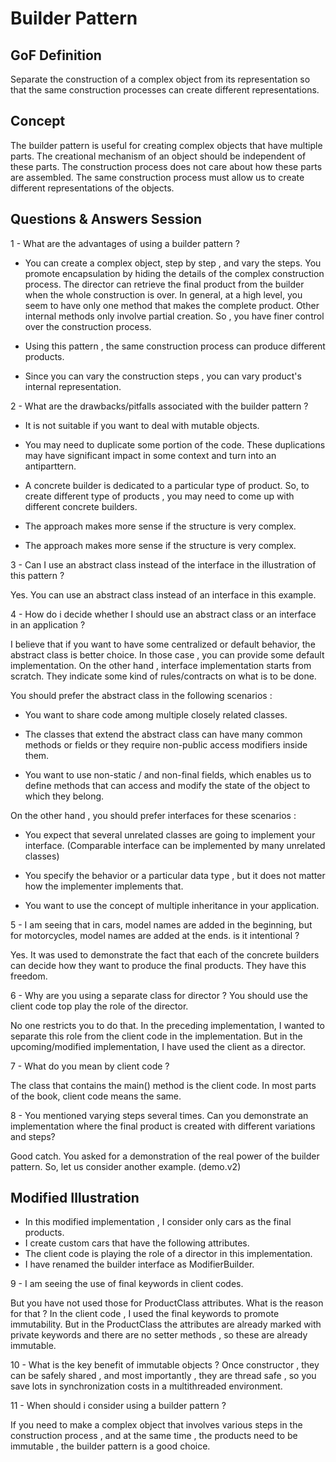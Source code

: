 # Builder Pattern

## GoF Definition

Separate the construction of a complex object from its representation so that the same construction
processes can create different representations.

## Concept

The builder pattern is useful for creating complex objects that have multiple parts.
The creational mechanism of an object should be independent of these parts.
The construction process does not care about how these parts are assembled.
The same construction process must allow us to create different representations of the objects.

## Questions & Answers Session

1 - What are the advantages of using a builder pattern ?

- You can create a complex object, step by step , and vary the steps.
You promote encapsulation by hiding the details of the complex construction process.
The director can retrieve the final product from the builder when the whole construction is over.
In general, at a high level, you seem to have only one method that makes the complete product.
Other internal methods only involve partial creation.
So , you have finer control over the construction process.

- Using this pattern , the same construction process can produce different products.
- Since you can vary the construction steps , you can vary product's internal representation.

2 - What are the drawbacks/pitfalls associated with the builder pattern ?

- It is not suitable if you want to deal with mutable objects.
- You may need to duplicate some portion of the code. These duplications may have significant impact
in some context and turn into an antiparttern.
- A concrete builder is dedicated to a particular type of product.
So, to create different type of products , you may need to come up with different concrete builders.
- The approach makes more sense if the structure is very complex.

- The approach makes more sense if the structure is very complex.

3 - Can I use an abstract class instead of the interface in the illustration of this pattern ? 

Yes. You can use an abstract class instead of an interface in this example.

4 - How do i decide whether I should use an abstract class or an interface in an application ?

I believe that if you want to have some centralized or default behavior, the abstract class is better choice.
In those case , you can provide some default implementation.
On the other hand , interface implementation starts from scratch.
They indicate some kind of rules/contracts on what is to be done.

You should prefer the abstract class in the following scenarios :

- You want to share code among multiple closely related classes.
- The classes that extend the abstract class can have many common methods or fields 
or they require non-public access modifiers inside them.

- You want to use non-static / and non-final fields, which enables us to define methods that can access and modify
the state of the object to which they belong.
  
On the other hand , you should prefer interfaces for these scenarios :

- You expect that several unrelated classes are going to implement your interface.
  (Comparable interface can be implemented by many unrelated classes)
- You specify the behavior or a particular data type , but it does not matter how the implementer 
implements that.

- You want to use the concept of multiple inheritance in your application.  


5 - I am seeing that in cars, model names are added in the beginning, but for motorcycles, 
model names are added at the ends. is it intentional ?

Yes. It was used to demonstrate the fact that each of the concrete builders can decide how they want to produce the final
products.
They have this freedom.

6 - Why are you using a separate class for director ? You should use the client code top play the role of the director.

No one restricts you to do that. In the preceding implementation, I wanted to separate this role from the client code in the 
implementation. But in the upcoming/modified implementation, I have used the client as a director.

7 - What do you mean by client code ?

The class that contains the main() method is the client code. In most parts of the book, client code means the same.

8 - You mentioned varying steps several times. 
Can you demonstrate an implementation where the final product is created with different variations and steps?

Good catch. You asked for a demonstration of the real power of the builder pattern. So, let us consider another example.
(demo.v2)


## Modified Illustration

- In this modified implementation , I consider only cars as the final products.
- I create custom cars that have the following attributes.
- The client code is playing the role of a director in this implementation.
- I have renamed the builder interface as ModifierBuilder.


9 - I am seeing the use of final keywords in client codes.

But you have not used those for ProductClass attributes. What is the reason for that ?
In the client code , I used the final keywords to promote immutability. But in the ProductClass 
the attributes are already marked with private keywords and there are no setter methods , so these are already immutable.

10 - What is the key benefit of immutable objects ?
Once constructor , they can be safely shared , and most importantly , they are thread safe ,
so you save lots in synchronization costs in a multithreaded environment.

11 - When should i consider using a builder pattern ?

If you need to make a complex object that involves various steps in the construction process , and at the same time ,
the products need to be immutable , the builder pattern is a good choice.
